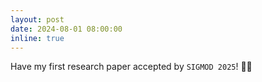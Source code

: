 ```yaml
---
layout: post
date: 2024-08-01 08:00:00
inline: true
---
```


Have my first research paper accepted by `SIGMOD 2025`! 🧑‍💻

